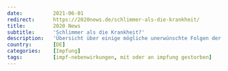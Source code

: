 ```yaml
---
date:          2021-06-01
redirect:      https://2020news.de/schlimmer-als-die-krankheit/
title:         2020 News
subtitle:      'Schlimmer als die Krankheit?'
description:   'Übersicht über einige mögliche unerwünschte Folgen der mRNA Impfstoffe gegen COVID-19 – ein Beitrag von Stephanie Senfe (1) und Greg Night (2) im International Journal of Vaccine Theory, Practice, and Research (10. Mai 2021), inoffizielle Übersetzung erschienen bei Dr. Wolfgang Wodarg ABSTRACT Operation Warp Speed brachte in den Vereinigten Staaten zwei mRNA-Impfstoffe auf den Markt, […]'
country:       [DE]
categories:    [Impfung]
tags:          [impf-nebenwirkungen, mit oder an impfung gestorben]
---
```

